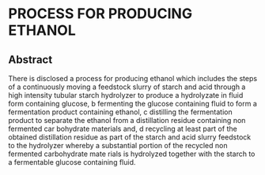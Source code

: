 # PROCESS FOR PRODUCING ETHANOL

## Abstract
There is disclosed a process for producing ethanol which includes the steps of a continuously moving a feedstock slurry of starch and acid through a high intensity tubular starch hydrolyzer to produce a hydrolyzate in fluid form containing glucose, b fermenting the glucose containing fluid to form a fermentation product containing ethanol, c distilling the fermentation product to separate the ethanol from a distillation residue containing non fermented car bohydrate materials and, d recycling at least part of the obtained distillation residue as part of the starch and acid slurry feedstock to the hydrolyzer whereby a substantial portion of the recycled non fermented carbohydrate mate rials is hydrolyzed together with the starch to a fermentable glucose containing fluid.